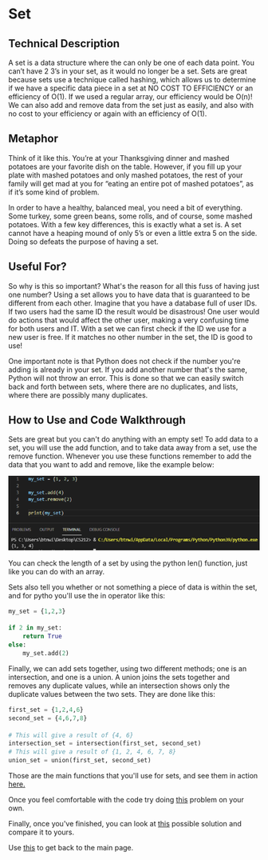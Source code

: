 # Set

## Technical Description

A set is a data structure where the can only be one of each data point. You can’t have 2 3’s in your set, as it would no longer be a set. Sets are great because sets use a technique called hashing, which allows us to determine if we have a specific data piece in a set at NO COST TO EFFICIENCY or an efficiency of O(1). If we used a regular array, our efficiency would be O(n)! We can also add and remove data from the set just as easily, and also with no cost to your efficiency or again with an efficiency of O(1).

## Metaphor

Think of it like this. You’re at your Thanksgiving dinner and mashed potatoes are your favorite dish on the table. However, if you fill up your plate with mashed potatoes and only mashed potatoes, the rest of your family will get mad at you for “eating an entire pot of mashed potatoes”, as if it’s some kind of problem. 

In order to have a healthy, balanced meal, you need a bit of everything. Some turkey, some green beans, some rolls, and of course, some mashed potatoes. With a few key differences, this is exactly what a set is. A set cannot have a heaping mound of only 5’s or even a little extra 5 on the side. Doing so defeats the purpose of having a set.

## Useful For?

So why is this so important? What's the reason for all this fuss of having just one number? Using a set allows you to have data that is guaranteed to be different from each other. Imagine that you have a database full of user IDs. If two users had the same ID the result would be disastrous! One user would do actions that would affect the other user, making a very confusing time for both users and IT. With a set we can first check if the ID we use for a new user is free. If it matches no other number in the set, the ID is good to use!

One important note is that Python does not check if the number you're adding is already in your set. If you add another number that's the same, Python will not throw an error. This is done so that we can easily switch back and forth between sets, where there are no duplicates, and lists, where there are possibly many duplicates.

## How to Use and Code Walkthrough

Sets are great but you can't do anything with an empty set! To add data to a set, you will use the add function, and to take data away from a set, use the remove function. Whenever you use these functions remember to add the data that you want to add and remove, like the example below:

![](/assets/set_add_and_remove.PNG)

You can check the length of a set by using the python len() function, just like you can do with an array. 

Sets also tell you whether or not something a piece of data is within the set, and for pytho you'll use the in operator like this:
```python
my_set = {1,2,3}

if 2 in my_set:
    return True
else:
    my_set.add(2)
```

Finally, we can add sets together, using two different methods; one is an intersection, and one is a union. A union joins the sets together and removes any duplicate values, while an intersection shows only the duplicate values between the two sets. They are done like this:

```python
first_set = {1,2,4,6}
second_set = {4,6,7,8}

# This will give a result of {4, 6}
intersection_set = intersection(first_set, second_set)
# This will give a result of {1, 2, 4, 6, 7, 8}
union_set = union(first_set, second_set)
```
Those are the main functions that you'll use for sets, and see them in action [here.](set_together.py)

Once you feel comfortable with the code try doing [this](set_problem.py) problem on your own.

Finally, once you've finished, you can look at [this](set_solution.py) possible solution and compare it to yours.

Use [this](README.md) to get back to the main page.